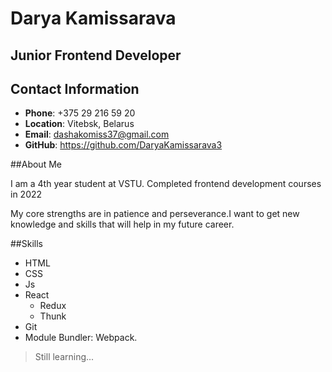 # Darya Kamissarava

## Junior Frontend Developer

## Contact Information

- **Phone**: +375 29 216 59 20
- **Location**: Vitebsk, Belarus
- **Email**: <dashakomiss37@gmail.com>
- **GitHub**: <https://github.com/DaryaKamissarava3>

##About Me

I am a 4th year student at VSTU. Completed frontend development courses in 2022

My core strengths are in patience and perseverance.I want to get new knowledge and skills that will help in my future career.

##Skills

- HTML
- CSS
- Js
- React
    - Redux
    - Thunk
- Git
- Module Bundler: Webpack.

> Still learning...